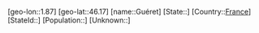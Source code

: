 ﻿---
location: [46.17,1.87]
type: City
tags:
- geo/City


SpocWebEntityId: 30652
isDeleted: false
confidential: public

---
[geo-lon::1.87]
[geo-lat::46.17]
[name::Guéret]
[State::]
[Country::[France](geo/Continent/Europe/France.md)]
[StateId::]
[Population::]
[Unknown::]

